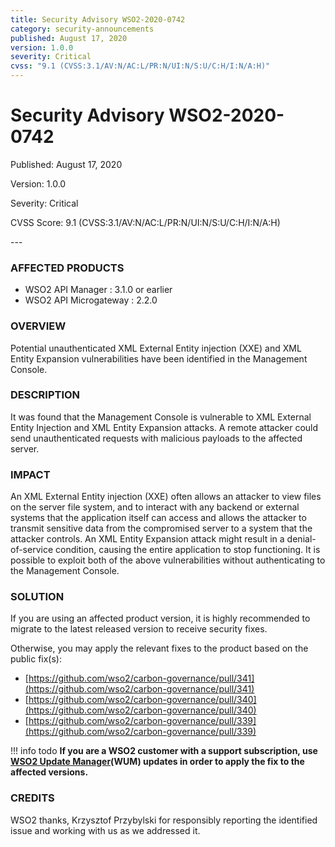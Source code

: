 ```yaml
---
title: Security Advisory WSO2-2020-0742
category: security-announcements
published: August 17, 2020
version: 1.0.0
severity: Critical
cvss: "9.1 (CVSS:3.1/AV:N/AC:L/PR:N/UI:N/S:U/C:H/I:N/A:H)"
---
```


# Security Advisory WSO2-2020-0742

<p class="doc-info">Published: August 17, 2020</p>
<p class="doc-info">Version: 1.0.0</p>
<p class="doc-info">Severity: Critical</p>
<p class="doc-info">CVSS Score: 9.1 (CVSS:3.1/AV:N/AC:L/PR:N/UI:N/S:U/C:H/I:N/A:H)</p>
---

### AFFECTED PRODUCTS
* WSO2 API Manager : 3.1.0 or earlier
* WSO2 API Microgateway : 2.2.0


### OVERVIEW
Potential unauthenticated XML External Entity injection (XXE) and XML Entity Expansion vulnerabilities have been identified in the Management Console.


### DESCRIPTION
It was found that the Management Console is vulnerable to XML External Entity Injection and XML Entity Expansion attacks. A remote attacker could send unauthenticated requests with malicious payloads to the affected server.


### IMPACT
An XML External Entity injection (XXE) often allows an attacker to view files on the server file system, and to interact with any backend or external systems that the application itself can access and allows the attacker to transmit sensitive data from the compromised server to a system that the attacker controls. An XML Entity Expansion attack might result in a denial-of-service condition, causing the entire application to stop functioning. It is possible to exploit both of the above vulnerabilities without authenticating to the Management Console.


### SOLUTION
If you are using an affected product version, it is highly recommended to migrate to the latest released version to receive security fixes.

Otherwise, you may apply the relevant fixes to the product based on the public fix(s):

* [https://github.com/wso2/carbon-governance/pull/341](https://github.com/wso2/carbon-governance/pull/341) 
* [https://github.com/wso2/carbon-governance/pull/340](https://github.com/wso2/carbon-governance/pull/340)
* [https://github.com/wso2/carbon-governance/pull/339](https://github.com/wso2/carbon-governance/pull/339)


!!! info todo
    **If you are a WSO2 customer with a support subscription, use [WSO2 Update Manager](https://wso2.com/updates/wum)(WUM) updates in order to apply the fix to the affected versions.**


### CREDITS
WSO2 thanks, Krzysztof Przybylski for responsibly reporting the identified issue and working with us as we addressed it.
